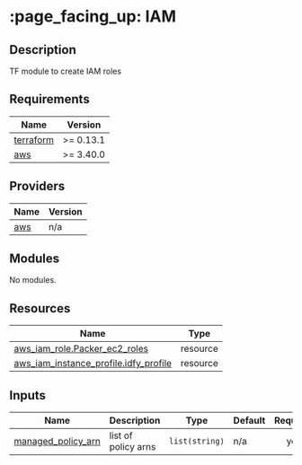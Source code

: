 # :page\_facing\_up: IAM

## Description
TF module to create IAM roles

## Requirements

| Name | Version |
|------|---------|
| <a name="requirement_terraform"></a> [terraform](#requirement\_terraform) | >= 0.13.1 |
| <a name="requirement_aws"></a> [aws](#requirement\_aws) | >= 3.40.0 |

## Providers

| Name | Version |
|------|---------|
| <a name="provider_aws"></a> [aws](#provider\_aws) | n/a |

## Modules

No modules.

## Resources

| Name | Type |
|------|------|
| [aws_iam_role.Packer_ec2_roles](https://registry.terraform.io/providers/hashicorp/aws/latest/docs/resources/iam_policy) | resource |
| [aws_iam_instance_profile.idfy_profile](https://registry.terraform.io/providers/hashicorp/aws/latest/docs/resources/iam_policy) | resource |
## Inputs

| Name | Description | Type | Default | Required |
|------|-------------|------|---------|:--------:|
| <a name="managed_policy_arns"></a> [managed_policy\_arn](#input\_managed_policy\_arn) | list of policy arns | `list(string)` | n/a | yes |
